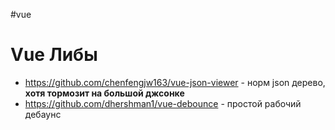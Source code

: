 #vue 

# Vue Либы

- https://github.com/chenfengjw163/vue-json-viewer - норм json дерево, **хотя тормозит на большой джсонке**
- https://github.com/dhershman1/vue-debounce - простой рабочий дебаунс